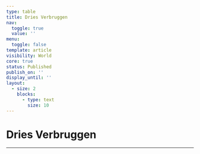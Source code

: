 ```yaml
---
type: table
title: Dries Verbruggen
nav:
  toggle: true
  value: ''
menu:
  toggle: false
template: article
visibility: World
core: true
status: Published
publish_on: ''
display_until: ''
layout:
  - size: 2
    blocks:
      - type: text
        size: 10
---
```


# Dries Verbruggen

---
